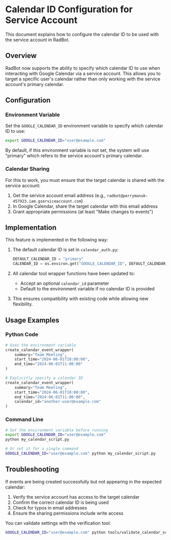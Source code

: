 # Calendar ID Configuration for Service Account

<!-- Version: 0.4.0 | Last Updated: 2025-05-07 -->


This document explains how to configure the calendar ID to be used with the service account in RadBot.

## Overview

RadBot now supports the ability to specify which calendar ID to use when interacting with Google Calendar via a service account. This allows you to target a specific user's calendar rather than only working with the service account's primary calendar.

## Configuration

### Environment Variable

Set the `GOOGLE_CALENDAR_ID` environment variable to specify which calendar ID to use:

```bash
export GOOGLE_CALENDAR_ID="user@example.com"
```

By default, if this environment variable is not set, the system will use "primary" which refers to the service account's primary calendar.

### Calendar Sharing

For this to work, you must ensure that the target calendar is shared with the service account:

1. Get the service account email address (e.g., `radbot@perrymanuk-457923.iam.gserviceaccount.com`)
2. In Google Calendar, share the target calendar with this email address
3. Grant appropriate permissions (at least "Make changes to events")

## Implementation

This feature is implemented in the following way:

1. The default calendar ID is set in `calendar_auth.py`:
   ```python
   DEFAULT_CALENDAR_ID = "primary"
   CALENDAR_ID = os.environ.get("GOOGLE_CALENDAR_ID", DEFAULT_CALENDAR_ID)
   ```

2. All calendar tool wrapper functions have been updated to:
   - Accept an optional `calendar_id` parameter
   - Default to the environment variable if no calendar ID is provided

3. This ensures compatibility with existing code while allowing new flexibility.

## Usage Examples

### Python Code

```python
# Uses the environment variable
create_calendar_event_wrapper(
    summary="Team Meeting",
    start_time="2024-06-01T10:00:00",
    end_time="2024-06-01T11:00:00"
)

# Explicitly specify a calendar ID
create_calendar_event_wrapper(
    summary="Team Meeting",
    start_time="2024-06-01T10:00:00",
    end_time="2024-06-01T11:00:00",
    calendar_id="another-user@example.com"
)
```

### Command Line

```bash
# Set the environment variable before running
export GOOGLE_CALENDAR_ID="user@example.com"
python my_calendar_script.py

# Or set it for a single command
GOOGLE_CALENDAR_ID="user@example.com" python my_calendar_script.py
```

## Troubleshooting

If events are being created successfully but not appearing in the expected calendar:

1. Verify the service account has access to the target calendar
2. Confirm the correct calendar ID is being used
3. Check for typos in email addresses
4. Ensure the sharing permissions include write access

You can validate settings with the verification tool:

```bash
GOOGLE_CALENDAR_ID="user@example.com" python tools/validate_calendar_service_account.py
```